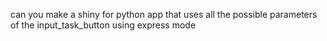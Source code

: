can you make a shiny for python app that uses all the possible parameters of the input_task_button using express mode